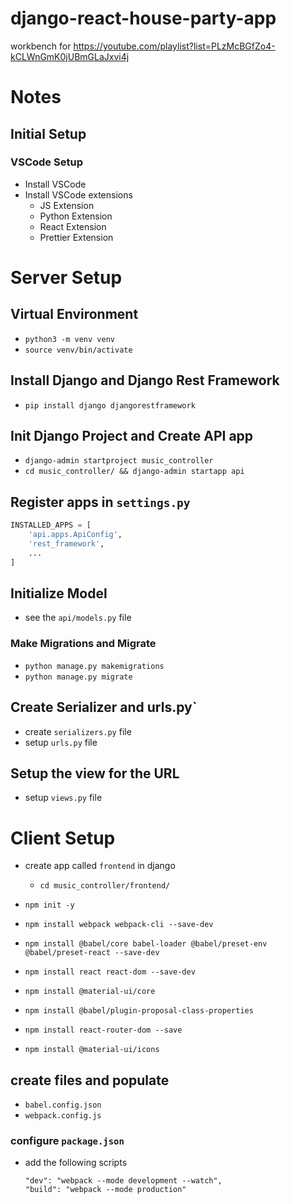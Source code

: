 # django-react-house-party-app
workbench for https://youtube.com/playlist?list=PLzMcBGfZo4-kCLWnGmK0jUBmGLaJxvi4j

# Notes 

## Initial Setup 

### VSCode Setup
- Install VSCode
- Install VSCode extensions 
    - JS Extension
    - Python Extension 
    - React Extension 
    - Prettier Extension


# Server Setup
## Virtual Environment

- `python3 -m venv venv`
- `source venv/bin/activate`

## Install Django and Django Rest Framework 

- `pip install django djangorestframework`

## Init Django Project and Create API app

- `django-admin startproject music_controller`
- `cd music_controller/ && django-admin startapp api`

## Register apps in `settings.py`

```python
INSTALLED_APPS = [
    'api.apps.ApiConfig',
    'rest_framework',
    ...
]
```
## Initialize Model 

- see the `api/models.py` file

### Make Migrations and Migrate

- `python manage.py makemigrations`
- `python manage.py migrate`


## Create Serializer and urls.py`

- create `serializers.py` file 
- setup `urls.py` file

## Setup the view for the URL

- setup `views.py` file

# Client Setup 

- create app called `frontend` in django 
    - `cd music_controller/frontend/`

- `npm init -y`

- `npm install webpack webpack-cli --save-dev`

- `npm install @babel/core babel-loader @babel/preset-env @babel/preset-react --save-dev`

- `npm install react react-dom --save-dev`

- `npm install @material-ui/core`

- `npm install @babel/plugin-proposal-class-properties`

- `npm install react-router-dom --save` 

- `npm install @material-ui/icons`

## create files and populate

- `babel.config.json`
- `webpack.config.js` 


### configure `package.json`

- add the following scripts 
    ```
    "dev": "webpack --mode development --watch",
    "build": "webpack --mode production"
    ```
